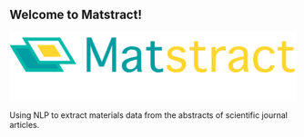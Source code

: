 ## Welcome to Matstract!

![Matstract logo](matstract_with_text.png)

Using NLP to extract materials data from the abstracts of scientific journal articles.
